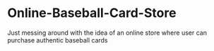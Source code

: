 # Online-Baseball-Card-Store
Just messing around with the idea of an online store where user can purchase authentic baseball cards
